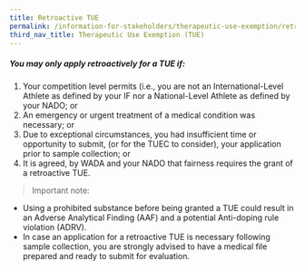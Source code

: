 ```yaml
---
title: Retroactive TUE
permalink: /information-for-stakeholders/therapeutic-use-exemption/retroactive-tue/
third_nav_title: Therapeutic Use Exemption (TUE)
---
```

##### You may only apply retroactively for a TUE if:

1. Your competition level permits (i.e., you are not an International-Level Athlete as defined by your IF nor a National-Level Athlete as defined by your NADO; or
2. An emergency or urgent treatment of a medical condition was necessary; or
3. Due to exceptional circumstances, you had insufficient time or opportunity to submit, (or for the TUEC to consider), your application prior to sample collection; or
4. It is agreed, by WADA and your NADO that fairness requires the grant of a retroactive TUE.

> Important note:
- Using a prohibited substance before being granted a TUE could result in an Adverse Analytical Finding (AAF) and a potential Anti-doping rule violation (ADRV).
- In case an application for a retroactive TUE is necessary following sample collection, you are strongly advised to have a medical file prepared and ready to submit for evaluation.
